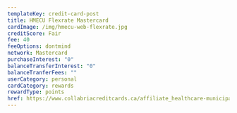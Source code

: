 ```yaml
---
templateKey: credit-card-post
title: HMECU Flexrate Mastercard
cardImage: /img/hmecu-web-flexrate.jpg
creditScore: Fair
fee: 40
feeOptions: dontmind
network: Mastercard
purchaseInterest: "0"
balanceTransferInterest: "0"
balanceTranferFees: ""
userCategory: personal
cardCategory: rewards
rewardType: points
href: https://www.collabriacreditcards.ca/affiliate_healthcare-municipal-employees-credit-union/personal-cards/pc90/card_national-flexrate-mastercard
---
```

